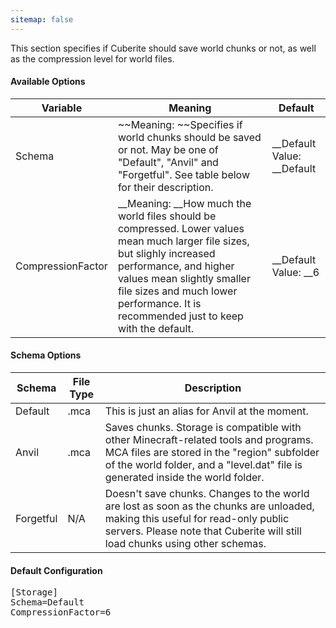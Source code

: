```yaml
---
sitemap: false
---
```

This section specifies if Cuberite should save world chunks or not, as well as the compression level for world files.

#### Available Options

| Variable          | Meaning                                                                                                                                                                                                                                                     | Default |
|-------------------|-------------------------------------------------------------------------------------------------------------------------------------------------------------------------------------------------------------------------------------------------------------|---------|
| Schema            | ~~Meaning: ~~Specifies if world chunks should be saved or not. May be one of "Default", "Anvil" and "Forgetful". See table below for their description.                                                                                                                  | __Default Value: __Default |
| CompressionFactor | __Meaning: __How much the world files should be compressed. Lower values mean much larger file sizes, but slighly increased performance, and higher values mean slightly smaller file sizes and much lower performance. It is recommended just to keep with the default. | __Default Value: __6       |

#### Schema Options

| Schema    | File Type | Description                                                                                                                                                                                                           |
|-----------|-----------|-----------------------------------------------------------------------------------------------------------------------------------------------------------------------------------------------------------------------|
| Default   | .mca      | This is just an alias for Anvil at the moment.                                                                                                                                                                        |
| Anvil     | .mca      | Saves chunks. Storage is compatible with other Minecraft-related tools and programs. MCA files are stored in the "region" subfolder of the world folder, and a "level.dat" file is generated inside the world folder. |
| Forgetful | N/A       | Doesn't save chunks. Changes to the world are lost as soon as the chunks are unloaded, making this useful for read-only public servers. Please note that Cuberite will still load chunks using other schemas.         |

#### Default Configuration

<pre>
[Storage]
Schema=Default
CompressionFactor=6
</pre>
